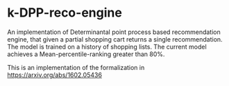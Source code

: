# k-DPP-reco-engine

An implementation of Determinantal point process based recommendation
engine, that given a partial shopping cart returns a single
recommendation. The model is trained on a history of shopping
lists. The current model achieves a Mean-percentile-ranking greater 
than 80%.

This is an implementation of the formalization in
https://arxiv.org/abs/1602.05436
